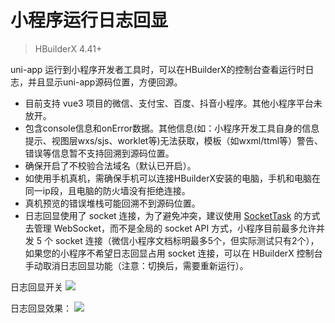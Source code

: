 # 小程序运行日志回显
> HBuilderX 4.41+

uni-app 运行到小程序开发者工具时，可以在HBuilderX的控制台查看运行时日志，并且显示uni-app源码位置，方便回源。
- 目前支持 vue3 项目的微信、支付宝、百度、抖音小程序。其他小程序平台未放开。
- 包含console信息和onError数据。其他信息(如：小程序开发工具自身的信息提示、视图层wxs/sjs、worklet等)无法获取，模板（如wxml/ttml等）警告、错误等信息暂不支持回溯到源码位置。
- 确保开启了不校验合法域名（默认已开启）。
- 如使用手机真机，需确保手机可以连接HBuilderX安装的电脑，手机和电脑在同一ip段，且电脑的防火墙没有拒绝连接。
- 真机预览的错误堆栈可能回溯不到源码位置。
- 日志回显使用了 socket 连接，为了避免冲突，建议使用 [SocketTask](https://uniapp.dcloud.net.cn/api/request/socket-task.html) 的方式去管理 WebSocket，而不是全局的 socket API 方式，小程序目前最多允许并发 5 个 socket 连接（微信小程序文档标明最多5个，但实际测试只有2个），如果您的小程序不希望日志回显占用 socket 连接，可以在 HBuilderX 控制台手动取消日志回显功能（注意：切换后，需要重新运行）。

日志回显开关
![](https://web-ext-storage.dcloud.net.cn/doc/hx/WX20250104-125814@2x_1.png)

日志回显效果：
![](https://web-ext-storage.dcloud.net.cn/hx/05519546-456A-4B0C-AA0E-23199917F7B8.png)
